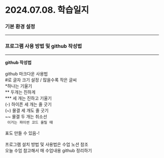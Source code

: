# 2024.07.08. 학습일지 #
### 기본 환경 설정 ###
---
### 프로그램 사용 방법 및 github 작성법 ###
---
**github 작성법**</br></br>
github 마크다운 사용법</br>
#로 글자 크기 설정 / 많을수록 작은 글씨</br>
*하나는 기울기</br>
** 두개는 진하게</br>
*** 세 개는 진하고 기울기</br>
(-) 하이픈 세 개는 줄 긋기</br>
(~) 물결 세 개도 줄 긋기</br>
~~ 물결 두 개는 취소선</br>
``` 이거는 파이썬 코드 올릴 때```</br>
</br>
표도 만들 수 있음-!  
</br>
프로그램 설치 방법 및 사용법은 수업 노션 참조 
</br>
오늘 수업 참고해서 매 수업내용 github 정리하기 
